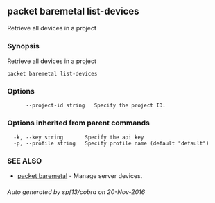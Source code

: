 ## packet baremetal list-devices

Retrieve all devices in a project

### Synopsis


Retrieve all devices in a project

```
packet baremetal list-devices
```

### Options

```
      --project-id string   Specify the project ID.
```

### Options inherited from parent commands

```
  -k, --key string       Specify the api key
  -p, --profile string   Specify profile name (default "default")
```

### SEE ALSO
* [packet baremetal](packet_baremetal.md)	 - Manage server devices.

###### Auto generated by spf13/cobra on 20-Nov-2016
